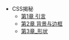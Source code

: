 - CSS揭秘
  - [第1章 引言](/study/CSS揭秘/第1章_引言.md)
  - [第2章 背景与边框](/study/CSS揭秘/第2章_背景与边框.md)
  - [第3章_形状](/study/CSS揭秘/第3章_形状.md)
